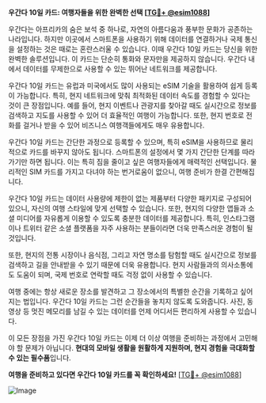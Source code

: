 **우간다 10일 카드: 여행자들을 위한 완벽한 선택 [[TG💪+ @esim1088](https://t.me/s/esim1088)]**

우간다는 아프리카의 숨은 보석 중 하나로, 자연의 아름다움과 풍부한 문화가 공존하는 나라입니다. 하지만 이곳에서 스마트폰을 사용하기 위해 데이터를 연결하거나 국제 통신을 설정하는 것은 때로는 혼란스러울 수 있습니다. 이때 우간다 10일 카드는 당신을 위한 완벽한 솔루션입니다. 이 카드는 단순히 통화와 문자만을 제공하지 않습니다. 우간다 내에서 데이터를 무제한으로 사용할 수 있는 뛰어난 네트워크를 제공합니다.

우간다 10일 카드는 유럽과 미국에서도 많이 사용되는 eSIM 기술을 활용하여 쉽게 등록이 가능합니다. 특히, 현지 네트워크에 맞춰 최적화된 데이터 속도를 경험할 수 있다는 것이 큰 장점입니다. 예를 들어, 현지 이벤트나 관광지를 찾아갈 때도 실시간으로 정보를 검색하고 지도를 사용할 수 있어 더 효율적인 여행이 가능합니다. 또한, 현지 번호로 전화를 걸거나 받을 수 있어 비즈니스 여행객들에게도 매우 유용합니다.

우간다 10일 카드는 간단한 과정으로 등록할 수 있으며, 특히 eSIM을 사용하므로 물리적으로 카드를 바꾸지 않아도 됩니다. 스마트폰의 설정에서 몇 가지 간단한 단계를 따라가기만 하면 됩니다. 이는 특히 짐을 줄이고 싶은 여행자들에게 매력적인 선택입니다. 물리적인 SIM 카드를 가지고 다녀야 하는 번거로움이 없으니, 여행 준비가 한결 간편해집니다.

우간다 10일 카드는 데이터 사용량에 제한이 없는 제품부터 다양한 패키지로 구성되어 있으니, 자신의 여행 스타일에 맞게 선택할 수 있습니다. 또한, 현지의 다양한 앱들과 소셜 미디어를 자유롭게 이용할 수 있도록 충분한 데이터를 제공합니다. 특히, 인스타그램이나 트위터 같은 소셜 플랫폼을 자주 사용하는 분들이라면 더욱 만족스러운 경험이 될 것입니다.

또한, 현지의 전통 시장이나 음식점, 그리고 자연 명소를 탐험할 때도 실시간으로 정보를 검색하고 길을 안내받을 수 있기 때문에 더욱 유용합니다. 현지 사람들과의 의사소통에도 도움이 되며, 국제 번호로 연락할 때도 걱정 없이 사용할 수 있습니다.

여행 중에는 항상 새로운 장소를 발견하고 그 장소에서의 특별한 순간을 기록하고 싶어지는 법입니다. 우간다 10일 카드는 그런 순간들을 놓치지 않도록 도와줍니다. 사진, 동영상 등 멋진 메모리를 남길 수 있는 데이터를 언제 어디서든 편리하게 사용할 수 있습니다.

이 모든 장점을 가진 우간다 10일 카드는 이제 더 이상 여행을 준비하는 과정에서 고민해야 할 문제가 아닙니다. **현대의 모바일 생활을 원활하게 지원하며, 현지 경험을 극대화할 수 있는 필수품**입니다.

**여행을 준비하고 있다면 우간다 10일 카드를 꼭 확인하세요!** [[TG💪+ @esim1088](https://t.me/s/esim1088)]

![Image](https://i.postimg.cc/Y0z9fWf4/image.png)